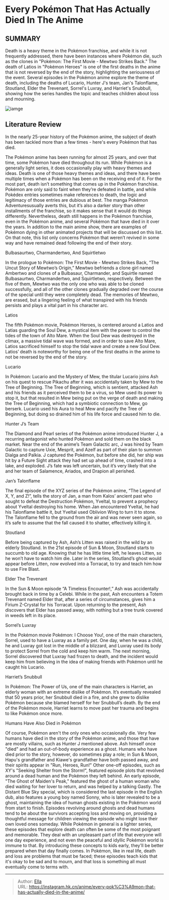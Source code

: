 # Every Pokémon That Has Actually Died In The Anime


## SUMMARY 


 Death is a heavy theme in the Pokémon franchise, and while it is not frequently addressed, there have been instances where Pokémon die, such as the clones in &#34;Pokémon: The First Movie - Mewtwo Strikes Back.&#34; 
 The death of Latios in &#34;Pokémon Heroes&#34; is one of the first deaths in the anime that is not reversed by the end of the story, highlighting the seriousness of the event. 
 Several episodes in the Pokémon anime explore the theme of death, including the deaths of Lucario, Hunter J&#39;s team, Jan&#39;s Talonflame, Stoutland, Elder the Trevenant, Sorrel&#39;s Luxray, and Harriet&#39;s Snubbull, showing how the series handles the topic and teaches children about loss and mourning. 

![iamge](https://static1.srcdn.com/wordpress/wp-content/uploads/2022/01/pikachu-sad-dead-friends.jpg)

## Literature Review

In the nearly 25-year history of the Pokémon anime, the subject of death has been tackled more than a few times - here&#39;s every Pokémon that has died.




The Pokémon anime has been running for almost 25 years, and over that time, some Pokémon have died throughout its run. While Pokémon is a generally light series, it does occasionally play with heavy themes and ideas. Death is one of those heavy themes and ideas, and there have been multiple times when a Pokémon has been on the receiving end of it.
For the most part, death isn’t something that comes up in the Pokémon franchise. Pokémon are only said to faint when they’re defeated in battle, and while Pokédex entries sometimes make references to death, the logic and legitimacy of those entries are dubious at best. The manga Pokémon Adventuresusually averts this, but it’s also a darker story than other installments of the franchise, so it makes sense that it would do things differently.
Nevertheless, death still happens in the Pokémon franchise, even in the Pokémon anime, and several Pokémon that have died in it over the years. In addition to the main anime show, there are examples of Pokémon dying in other animated projects that will be discussed on this list. On that note, this list only concerns Pokémon that weren’t revived in some way and have remained dead following the end of their story.









 








 Bulbasaurtwo, Charmandertwo, And Squirtletwo 
        

In the prologue to Pokémon: The First Movie - Mewtwo Strikes Back, “The Uncut Story of Mewtwo’s Origin,” Mewtwo befriends a clone girl named Ambertwo and clones of a Bulbasaur, Charmander, and Squirtle named Bulbasaurtwo, Charmandertwo, and Squirtletwo, respectively. Between the five of them, Mewtwo was the only one who was able to be cloned successfully, and all of the other clones gradually degraded over the course of the special until they were completely dead. The memories of Mewtwo, are erased, but a lingering feeling of what transpired with his friends persists and plays a vital part in his character arc.





 Latios 
        

The fifth Pokémon movie, Pokémon Heroes, is centered around a Latios and Latias guarding the Soul Dew, a mystical item with the power to control the tides of the town of Alto Mare. When the Soul Dew was destroyed in the climax, a massive tidal wave was formed, and in order to save Alto Mare, Latios sacrificed himself to stop the tidal wave and create a new Soul Dew. Latios’ death is noteworthy for being one of the first deaths in the anime to not be reversed by the end of the story.





 Lucario 
        

In Pokémon: Lucario and the Mystery of Mew, the titular Lucario joins Ash on his quest to rescue Pikachu after it was accidentally taken by Mew to the Tree of Beginning. The Tree of Beginning, which is sentient, attacked Ash and his friends as it perceived them to be a virus, so Mew used its power to stop it, but that resulted in Mew being put on the verge of death and making the Tree of Beginning, which had a symbiotic connection to Mew, go berserk. Lucario used his Aura to heal Mew and pacify the Tree of Beginning, but doing so drained him of his life force and caused him to die.





 Hunter J’s Team 
        

The Diamond and Pearl series of the Pokémon anime introduced Hunter J, a recurring antagonist who hunted Pokémon and sold them on the black market. Near the end of the anime’s Team Galactic arc, J was hired by Team Galactic to capture Uxie, Mesprit, and Azelf as part of their plan to summon Dialga and Palkia. J captured the Pokémon, but before she did, her ship was hit by a Future Sight attack they had set up ahead of time, crashed into a lake, and exploded. J’s fate was left uncertain, but it’s very likely that she and her team of Salamence, Ariados, and Drapion all perished.





 Jan’s Talonflame 
        

The final episode of the XYZ series of the Pokémon anime, “The Legend of X, Y, and Z!”, tells the story of Jan, a man from Kalos’ ancient past who sought to defeat the Destruction Pokémon, Yveltal, to prevent a prophecy about Yveltal destroying his home. When Jan encountered Yveltal, he had his Talonflame battle it, but Yveltal used Oblivion Wing to turn it to stone. The Talonflame fell to the ground from the air and was never seen again, so it’s safe to assume that the fall caused it to shatter, effectively killing it.





 Stoutland 
        

Before being captured by Ash, Ash’s Litten was raised in the wild by an elderly Stoutland. In the 21st episode of Sun &amp; Moon, Stoutland starts to succumb to old age. Knowing that he has little time left, he leaves Litten, so he won’t have to watch him die. Later in the series, Stoutland’s ghost would appear before Litten, now evolved into a Torracat, to try and teach him how to use Fire Blast.





 Elder The Trevenant 
        

In the Sun &amp; Moon episode “A Timeless Encounter!,” Ash was accidentally brought back in time by a Celebi. While in the past, Ash encounters a Totem Trevenant named Elder that, after a series of circumstances, gives him a Firium Z-Crystal for his Torracat. Upon returning to the present, Ash discovers that Elder has passed away, with nothing but a tree trunk covered in weeds left in its place.





 Sorrel’s Luxray 
        

In the Pokémon movie Pokémon: I Choose You!, one of the main characters, Sorrel, used to have a Luxray as a family pet. One day, when he was a child, he and Luxray got lost in the middle of a blizzard, and Luxray used its body to protect Sorrel from the cold and keep him warm. The next morning, Sorrel discovered that Luxray had frozen to death, and the incident would keep him from believing in the idea of making friends with Pokémon until he caught his Lucario.





 Harriet’s Snubbull 
        

In Pokémon: The Power of Us, one of the main characters is Harriet, an elderly woman with an extreme dislike of Pokémon. It’s eventually revealed that 50 years prior, her Snubbull died in a fire, and she grew to dislike Pokémon because she blamed herself for her Snubbull’s death. By the end of the Pokémon movie, Harriet learns to move past her trauma and begins to like Pokémon once more.





 Humans Have Also Died in Pokémon 
        

Of course, Pokémon aren&#39;t the only ones who occasionally die. Very few humans have died in the story of the Pokémon anime, and those that have are mostly villains, such as Hunter J mentioned above. Ash himself once &#34;died&#34; and had an out-of-body experience as a ghost. Humans who have died prior to the story, however, do sometimes play a role; in Sun &amp; Moon, Hapu&#39;s grandfather and Kiawe&#39;s grandfather have both passed away, and their spirits appear in &#34;Run, Heroes, Run!&#34; Other one-off episodes, such as XY&#39;s &#34;Seeking Shelter from the Storm!&#34;, featured episode plots that revolved around a dead human and the Pokémon they left behind.
An early episode, &#34;The Ghost of Maiden&#39;s Peak,&#34; featured the ghost of a human woman who died waiting for her lover to return, and was helped by a talking Gastly. The Distant Blue Sky special, which is considered the last episode in the English dub, also features a young boy named Sonny, who is later revealed to be a ghost, maintaining the idea of human ghosts existing in the Pokémon world from start to finish. Episodes revolving around ghosts and dead humans tend to be about the survivors accepting loss and moving on, providing a thoughtful message for children viewing the episode who might lose their own loved ones someday.
While Pokémon in general is a lighter series, these episodes that explore death can often be some of the most poignant and memorable. They deal with an unpleasant part of life that everyone will one day experience, and not even the peaceful and idyllic Pokémon world is immune to that. By introducing these concepts to kids early, they&#39;ll be better prepared when that day finally comes. In Pokémon, like in real life, death and loss are problems that must be faced; these episodes teach kids that it&#39;s okay to be sad and to mourn, and that loss is something all must eventually come to terms with.

---

> Author: [Ella](https://instagram.hk.cn/)  
> URL: https://instagram.hk.cn/anime/every-pok%C3%A9mon-that-has-actually-died-in-the-anime/  

